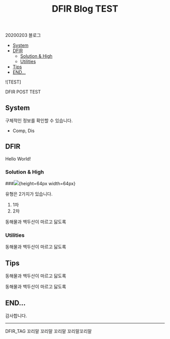 ﻿---
title:  DFIR Blog TEST
categories:
  - DFIR
tags: 
  - TEST
  - DFI

sidebar_main:  true
author_profile:  true
use_math:  true
header:
  overlay_image : /assets/images/post.jpg
  overlay_filter: 0.5
published:  true
---

20200203 블로그


- [System](#system)
- [DFIR](#dfir)
  - [Solution & High](#solution--high)
  - [Utilities](#utilities)
- [Tips](#tips)
- [END...](#end)


![TEST]

DFIR POST TEST

## System

 구체적인 정보를 확인할 수 있습니다.

- Comp, Dis


## DFIR

 Hello World!

### Solution & High

###![](a.png){height=64px width=64px}


유형은 2가지가 있습니다.

1. 1차
2. 2차

동해물과 백두산이 마르고 닳도록

### Utilities

동해물과 백두산이 마르고 닳도록

## Tips

동해물과 백두산이 마르고 닳도록


 동해물과 백두산이 마르고 닳도록
 

## END...

감사합니다.

---

DFIR_TAG 꼬리말 꼬리말 꼬리말 꼬리말꼬리말
